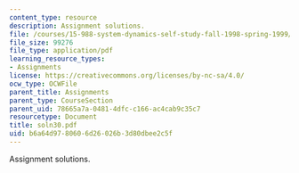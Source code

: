 ```yaml
---
content_type: resource
description: Assignment solutions.
file: /courses/15-988-system-dynamics-self-study-fall-1998-spring-1999/b6a64d9780606d26026b3d80dbee2c5f_soln30.pdf
file_size: 99276
file_type: application/pdf
learning_resource_types:
- Assignments
license: https://creativecommons.org/licenses/by-nc-sa/4.0/
ocw_type: OCWFile
parent_title: Assignments
parent_type: CourseSection
parent_uid: 78665a7a-0481-4dfc-c166-ac4cab9c35c7
resourcetype: Document
title: soln30.pdf
uid: b6a64d97-8060-6d26-026b-3d80dbee2c5f
---
```

Assignment solutions.